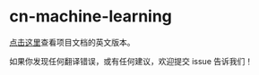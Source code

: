 # cn-machine-learning

[点击这里](https://github.com/udacity/machine-learning/)查看项目文档的英文版本。

如果你发现任何翻译错误，或有任何建议，欢迎提交 issue 告诉我们！

